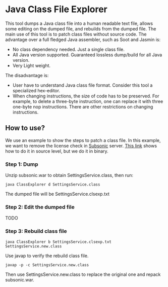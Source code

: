 # Java Class File Explorer

This tool dumps a Java class file into a human readable text file, allows some
editing on the dumped file, and rebuilds from the dumped file.
The main use of this tool is to patch class files without source code.
The advantage over a full fledged Java assembler, such as Soot and Jasmin is:

* No class dependency needed. Just a single class file.
* All Java version supported. Guaranteed lossless dump/build for all Java version.
* Very Light weight.

The disadvantage is:

* User have to understand Java class file format. Consider this tool a
  specialized hex-editor.
* When changing instructions, the size of code has to be preserved. For
  example, to delete a three-byte instruction, one can replace it with three
  one-byte nop instructions. There are other restrictions on changing
  instructions.

## How to use?

We use an example to show the steps to patch a class file.
In this example, we want to remove the license check in
[Subsonic](http://www.subsonic.org/pages/download.jsp) server.
[This link](https://gist.github.com/ProjectMoon/1318300) shows how to do it in
source level, but we do it in binary.

### Step 1: Dump

Unzip subsonic.war to obtain SettingsService.class, then run:

```
java ClassExplorer d SettingsService.class
```

The dumped file will be SettingsService.clsexp.txt

### Step 2: Edit the dumped file

TODO

### Step 3: Rebuild class file

```
java ClassExplorer b SettingsService.clsexp.txt SettingsService.new.class
```

Use javap to verify the rebuild class file.

```
javap -p -c SettingsService.new.class
```

Then use SettingsService.new.class to replace the original one and repack subsonic.war.
